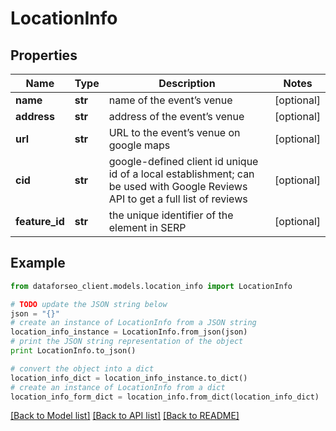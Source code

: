 # LocationInfo


## Properties

Name | Type | Description | Notes
------------ | ------------- | ------------- | -------------
**name** | **str** | name of the event’s venue | [optional] 
**address** | **str** | address of the event’s venue | [optional] 
**url** | **str** | URL to the event’s venue on google maps | [optional] 
**cid** | **str** | google-defined client id unique id of a local establishment; can be used with Google Reviews API to get a full list of reviews | [optional] 
**feature_id** | **str** | the unique identifier of the element in SERP | [optional] 

## Example

```python
from dataforseo_client.models.location_info import LocationInfo

# TODO update the JSON string below
json = "{}"
# create an instance of LocationInfo from a JSON string
location_info_instance = LocationInfo.from_json(json)
# print the JSON string representation of the object
print LocationInfo.to_json()

# convert the object into a dict
location_info_dict = location_info_instance.to_dict()
# create an instance of LocationInfo from a dict
location_info_form_dict = location_info.from_dict(location_info_dict)
```
[[Back to Model list]](../README.md#documentation-for-models) [[Back to API list]](../README.md#documentation-for-api-endpoints) [[Back to README]](../README.md)


